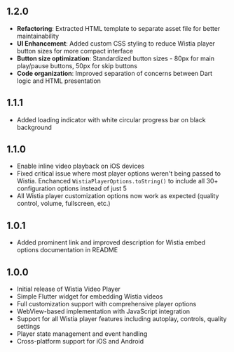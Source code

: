 ## 1.2.0

* **Refactoring**: Extracted HTML template to separate asset file for better maintainability
* **UI Enhancement**: Added custom CSS styling to reduce Wistia player button sizes for more compact interface
* **Button size optimization**: Standardized button sizes - 80px for main play/pause buttons, 50px for skip buttons
* **Code organization**: Improved separation of concerns between Dart logic and HTML presentation

## 1.1.1

* Added loading indicator with white circular progress bar on black background

## 1.1.0

* Enable inline video playback on iOS devices
* Fixed critical issue where most player options weren't being passed to Wistia. Enchanced `WistiaPlayerOptions.toString()` to include all 30+ configuration options instead of just 5
* All Wistia player customization options now work as expected (quality control, volume, fullscreen, etc.)

## 1.0.1

* Added prominent link and improved description for Wistia embed options documentation in README

## 1.0.0

* Initial release of Wistia Video Player
* Simple Flutter widget for embedding Wistia videos
* Full customization support with comprehensive player options
* WebView-based implementation with JavaScript integration
* Support for all Wistia player features including autoplay, controls, quality settings
* Player state management and event handling
* Cross-platform support for iOS and Android
